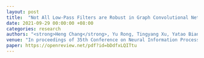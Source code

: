 ```yaml
---
layout: post
title:  "Not All Low-Pass Filters are Robust in Graph Convolutional Networks"
date: 2021-09-29 00:00:00 +08:00
categories: research
authors: "<strong>Heng Chang</strong>, Yu Rong, Tingyang Xu, Yatao Bian, Shiji Zhou, Xin Wang, Junzhou Huang and Wenwu Zhu"
venue: "In proceedings of 35th Conference on Neural Information Processing Systems (<strong>NeurIPS</strong>)"
paper: https://openreview.net/pdf?id=bDdfxLQITtu
---
```



